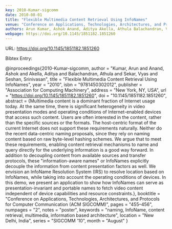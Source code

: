 ```yaml
---
key: 2010-Kumar-sigcomm
date: 2010-08-01
title: "Flexible Multimedia Content Retrieval Using InfoNames"
venue: "Conference on Applications, Technologies, Architectures, and Protocols for Computer Communication (ACM SIGCOMM)"
authors: Arun Kumar, Ashok Anand, Aditya Akella, Athula Balachandran, Vyas Sekar and Srinivasan Seshan
webpage: https://doi.org/10.1145/1851182.1851260
---
```


URL: https://doi.org/10.1145/1851182.1851260

Bibtex Entry:

@inproceedings{2010-Kumar-sigcomm,
    author = "Kumar, Arun and Anand, Ashok and Akella, Aditya and Balachandran, Athula and Sekar, Vyas and Seshan, Srinivasan",
    title = "Flexible Multimedia Content Retrieval Using InfoNames",
    year = "2010",
    isbn = "9781450302012",
    publisher = "Association for Computing Machinery",
    address = "New York, NY, USA",
    url = "https://doi.org/10.1145/1851182.1851260",
    doi = "10.1145/1851182.1851260",
    abstract = {Multimedia content is a dominant fraction of Internet usage today. At the same time, there is significant heterogeneity in video presentation modes and operating conditions of Internet-enabled devices that access such content. Users are often interested in the content, rather than the specific sources or the formats. The host-centric format of the current Internet does not support these requirements naturally. Neither do the recent data-centric naming proposals, since they rely on naming content based on raw byte-level hashing schemes. We argue that to meet these requirements, enabling content retrieval mechanisms to name and query directly for the underlying information is a good way forward. In addition to decoupling content from available sources and transfer protocols, these "information-aware names" or InfoNames explicitly decouple the information from content presentation factors as well. We envision an InfoName Resolution System (IRS) to resolve location based on InfoNames, while taking into account the operating conditions of devices. In this demo, we present an application to show how InfoNames can serve as presentation-invariant and portable names to fetch video content independent of device capabilities and resource constraints.},
    booktitle = "Conference on Applications, Technologies, Architectures, and Protocols for Computer Communication (ACM SIGCOMM)",
    pages = "455–456",
    numpages = "2",
    notes = "poster",
    keywords = "naming, InfoName, content retrieval, multimedia, information based architecture",
    location = "New Delhi, India",
    series = "SIGCOMM '10",
    month = "August"
}

